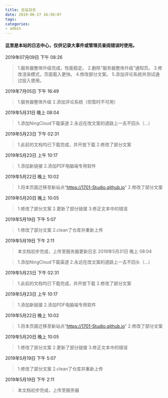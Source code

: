 ```yaml
---
title: 全站日志
date: 2019-06-27 16:50:07
tags: 
categories: 
- admin
---
```

#### 这里是本站的日志中心，仅供记录大事件或管理员查阅错误时使用。
2019年07月09日 下午 08:26
> 1.服务器整体升级完成，性能稳定。
2.删除“服务器整体升级”通知页。
3.修改渲染模式，页面载入更快。
4.修改部分文案。
5.添加评论系统并测试通过投入使用。

2019年7月05日 下午 16:49

> 1.服务器整体升级
2.添加评论系统（但暂时不可用）

2019年5月31日 晚上 08:04

> 1.添加NingCloud下载渠道
2.永远在改文案的道路上一去不回头（...）

2019年5月23日 下午 02:31

> 1.此前的文档均已下载完成，并开放下载
2.修改了部分文案

2019年5月23日 上午 10:17

> 1.添加新链接
2.添加PDF电脑端专用软件

2019年5月22日 晚上 10:02

>1.将本页面迁移至新站点“https://1701-Studio.github.io"
2.修改了部分文案

2019年5月20日 晚上 10:05

>1.修改了部分文案
2.更新了部分链接
3.修正文本中的错误

2019年5月19日 下午 5:07
>1.修改了部分文案
2.clean了仓库并重新上传

2019年5月19日 下午 2:11

>本文档初步完成，上传至服务器更新日志
2019年5月31日 晚上 08:04

> 1.添加NingCloud下载渠道
> 2.永远在改文案的道路上一去不回头（...）

2019年5月23日 下午 02:31

> 1.此前的文档均已下载完成，并开放下载
> 2.修改了部分文案

2019年5月23日 上午 10:17

> 1.添加新链接
> 2.添加PDF电脑端专用软件

2019年5月22日 晚上 10:02

>1.将本页面迁移至新站点“https://1701-Studio.github.io"
>2.修改了部分文案

2019年5月20日 晚上 10:05

>1.修改了部分文案
2.更新了部分链接
3.修正文本中的错误

2019年5月19日 下午 5:07
>1.修改了部分文案
2.clean了仓库并重新上传

2019年5月19日 下午 2:11

>本文档初步完成，上传至服务器